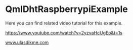 # QmlDhtRaspberrypiExample

Here you can find related video tutorial for this example. 

https://www.youtube.com/watch?v=2yzvaHcUgEo&t=1s

www.ulasdikme.com
